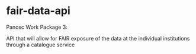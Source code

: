 # fair-data-api



Panosc Work Package 3:

API  that will allow for FAIR exposure of the data at the individual institutions through a catalogue service
